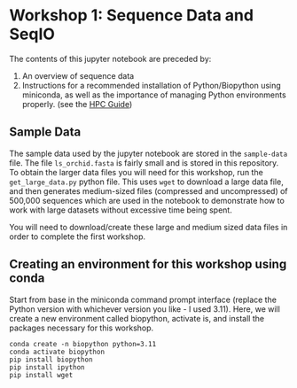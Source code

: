 # Workshop 1: Sequence Data and SeqIO

The contents of this jupyter notebook are preceded by:

1. An overview of sequence data
2. Instructions for a recommended installation of Python/Biopython using miniconda, as well as the importance of managing Python environments properly. (see the [HPC Guide](https://hpcguide.rockefeller.edu/guides/conda.html))

## Sample Data

The sample data used by the jupyter notebook are stored in the `sample-data` file. The file `ls_orchid.fasta` is fairly small and is stored in this repository. To obtain the larger data files you will need for this workshop, run the `get_large_data.py` python file. This uses `wget` to download a large data file, and then generates medium-sized files (compressed and uncompressed) of 500,000 sequences which are used in the notebook to demonstrate how to work with large datasets without excessive time being spent.

You will need to download/create these large and medium sized data files in order to complete the first workshop.

## Creating an environment for this workshop using conda

Start from base in the miniconda command prompt interface (replace the Python version with whichever version you like - I used 3.11). Here, we will create a new environment called biopython, activate is, and install the packages necessary for this workshop.

```
conda create -n biopython python=3.11
conda activate biopython
pip install biopython
pip install ipython
pip install wget
```
